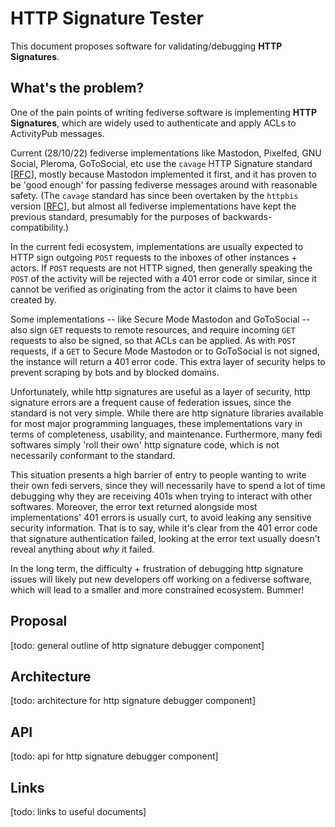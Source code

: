 # HTTP Signature Tester

This document proposes software for validating/debugging **HTTP Signatures**.

## What's the problem?

One of the pain points of writing fediverse software is implementing **HTTP Signatures**, which are widely used to authenticate and apply ACLs to ActivityPub messages.

Current (28/10/22) fediverse implementations like Mastodon, Pixelfed, GNU Social, Pleroma, GoToSocial, etc use the `cavage` HTTP Signature standard [[RFC](https://datatracker.ietf.org/doc/draft-cavage-http-signatures/12/)], mostly because Mastodon implemented it first, and it has proven to be 'good enough' for passing fediverse messages around with reasonable safety. (The `cavage` standard has since been overtaken by the `httpbis` version [[RFC](https://httpwg.org/http-extensions/draft-ietf-httpbis-message-signatures.html)], but almost all fediverse implementations have kept the previous standard, presumably for the purposes of backwards-compatibility.)

In the current fedi ecosystem, implementations are usually expected to HTTP sign outgoing `POST` requests to the inboxes of other instances + actors. If `POST` requests are not HTTP signed, then generally speaking the `POST` of the activity will be rejected with a 401 error code or similar, since it cannot be verified as originating from the actor it claims to have been created by.

Some implementations -- like Secure Mode Mastodon and GoToSocial -- also sign `GET` requests to remote resources, and require incoming `GET` requests to also be signed, so that ACLs can be applied. As with `POST` requests, if a `GET` to Secure Mode Mastodon or to GoToSocial is not signed, the instance will return a 401 error code. This extra layer of security helps to prevent scraping by bots and by blocked domains.

Unfortunately, while http signatures are useful as a layer of security, http signature errors are a frequent cause of federation issues, since the standard is not very simple. While there are http signature libraries available for most major programming languages, these implementations vary in terms of completeness, usability, and maintenance. Furthermore, many fedi softwares simply 'roll their own' http signature code, which is not necessarily conformant to the standard.

This situation presents a high barrier of entry to people wanting to write their own fedi servers, since they will necessarily have to spend a lot of time debugging why they are receiving 401s when trying to interact with other softwares. Moreover, the error text returned alongside most implementations' 401 errors is usually curt, to avoid leaking any sensitive security information. That is to say, while it's clear from the 401 error code that signature authentication failed, looking at the error text usually doesn't reveal anything about *why* it failed.

In the long term, the difficulty + frustration of debugging http signature issues will likely put new developers off working on a fediverse software, which will lead to a smaller and more constrained ecosystem. Bummer!

## Proposal

[todo: general outline of http signature debugger component]

## Architecture

[todo: architecture for http signature debugger component]

## API

[todo: api for http signature debugger component]

## Links

[todo: links to useful documents]
